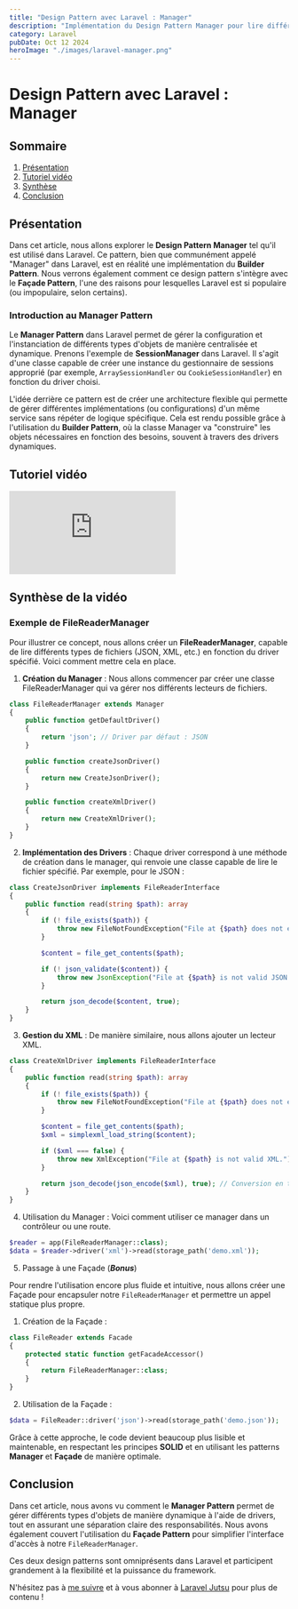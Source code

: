 ```yaml
---
title: "Design Pattern avec Laravel : Manager"
description: "Implémentation du Design Pattern Manager pour lire différents types de fichiers."
category: Laravel
pubDate: Oct 12 2024
heroImage: "./images/laravel-manager.png"
---
```


# Design Pattern avec Laravel : Manager

## Sommaire
1. [Présentation](#presentation)
2. [Tutoriel vidéo](#tutorielvideo)
3. [Synthèse](#synthese)
4. [Conclusion](#conclusion)

## Présentation <a name="presentation"></a>

Dans cet article, nous allons explorer le **Design Pattern Manager** tel qu'il est utilisé dans Laravel. Ce pattern, bien que communément appelé "Manager" dans Laravel, est en réalité une implémentation du **Builder Pattern**. Nous verrons également comment ce design pattern s'intègre avec le **Façade Pattern**, l'une des raisons pour lesquelles Laravel est si populaire (ou impopulaire, selon certains).

### Introduction au Manager Pattern

Le **Manager Pattern** dans Laravel permet de gérer la configuration et l'instanciation de différents types d'objets de manière centralisée et dynamique. Prenons l'exemple de **SessionManager** dans Laravel. Il s'agit d'une classe capable de créer une instance du gestionnaire de sessions approprié (par exemple, `ArraySessionHandler` ou `CookieSessionHandler`) en fonction du driver choisi.

L'idée derrière ce pattern est de créer une architecture flexible qui permette de gérer différentes implémentations (ou configurations) d'un même service sans répéter de logique spécifique. Cela est rendu possible grâce à l'utilisation du **Builder Pattern**, où la classe Manager va "construire" les objets nécessaires en fonction des besoins, souvent à travers des drivers dynamiques.

## Tutoriel vidéo <a name="tutorielvideo"></a>

<iframe class="w-full aspect-video rounded-md" src="https://www.youtube.com/embed/68rfNKPtTTg" loading="lazy" frameborder="0" allowfullscreen></iframe>

## Synthèse de la vidéo <a name="synthese"></a>

### Exemple de FileReaderManager

Pour illustrer ce concept, nous allons créer un **FileReaderManager**, capable de lire différents types de fichiers (JSON, XML, etc.) en fonction du driver spécifié. Voici comment mettre cela en place.

1. **Création du Manager** : Nous allons commencer par créer une classe FileReaderManager qui va gérer nos différents lecteurs de fichiers.

```php
class FileReaderManager extends Manager
{
    public function getDefaultDriver()
    {
        return 'json'; // Driver par défaut : JSON
    }

    public function createJsonDriver()
    {
        return new CreateJsonDriver();
    }

    public function createXmlDriver()
    {
        return new CreateXmlDriver();
    }
}
```

2. **Implémentation des Drivers** : Chaque driver correspond à une méthode de création dans le manager, qui renvoie une classe capable de lire le fichier spécifié. Par exemple, pour le JSON :

```php
class CreateJsonDriver implements FileReaderInterface
{
    public function read(string $path): array
    {
        if (! file_exists($path)) {
            throw new FileNotFoundException("File at {$path} does not exist.");
        }

        $content = file_get_contents($path);

        if (! json_validate($content)) {
            throw new JsonException("File at {$path} is not valid JSON.");
        }

        return json_decode($content, true);
    }
}
```

3. **Gestion du XML** : De manière similaire, nous allons ajouter un lecteur XML.

```php
class CreateXmlDriver implements FileReaderInterface
{
    public function read(string $path): array
    {
        if (! file_exists($path)) {
            throw new FileNotFoundException("File at {$path} does not exist.");
        }

        $content = file_get_contents($path);
        $xml = simplexml_load_string($content);

        if ($xml === false) {
            throw new XmlException("File at {$path} is not valid XML.");
        }

        return json_decode(json_encode($xml), true); // Conversion en tableau associatif
    }
}
```

4. Utilisation du Manager : Voici comment utiliser ce manager dans un contrôleur ou une route.

```php
$reader = app(FileReaderManager::class);
$data = $reader->driver('xml')->read(storage_path('demo.xml'));
```

5. Passage à une Façade (***Bonus***)

Pour rendre l'utilisation encore plus fluide et intuitive, nous allons créer une Façade pour encapsuler notre `FileReaderManager` et permettre un appel statique plus propre.

1. Création de la Façade :

```php
class FileReader extends Facade
{
    protected static function getFacadeAccessor()
    {
        return FileReaderManager::class;
    }
}
```

2. Utilisation de la Façade :

```php
$data = FileReader::driver('json')->read(storage_path('demo.json'));
```

Grâce à cette approche, le code devient beaucoup plus lisible et maintenable, en respectant les principes **SOLID** et en utilisant les patterns **Manager** et **Façade** de manière optimale.

## Conclusion <a name="conclusion"></a>

Dans cet article, nous avons vu comment le **Manager Pattern** permet de gérer différents types d'objets de manière dynamique à l'aide de drivers, tout en assurant une séparation claire des responsabilités. Nous avons également couvert l'utilisation du **Façade Pattern** pour simplifier l'interface d'accès à notre `FileReaderManager`.

Ces deux design patterns sont omniprésents dans Laravel et participent grandement à la flexibilité et la puissance du framework.

N'hésitez pas à [me suivre](https://twitter.com/LaravelJutsu) et à vous abonner à [Laravel Jutsu](https://www.youtube.com/@LaravelJutsu) pour plus de contenu !
